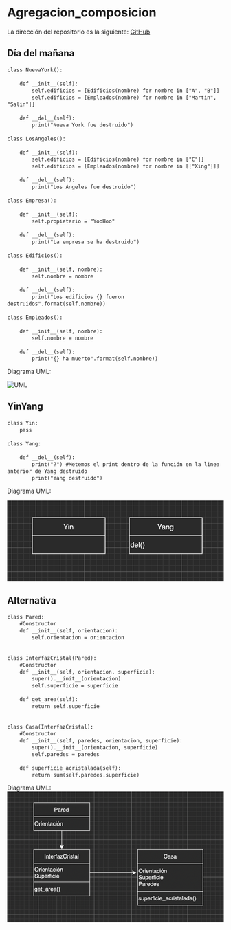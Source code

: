 # Agregacion_composicion
La dirección del repositorio es la siguiente: [GitHub](https://github.com/pelahumi/Agregacion_composicion)

## Día del mañana
```python3
class NuevaYork():

    def __init__(self):
        self.edificios = [Edificios(nombre) for nombre in ["A", "B"]]
        self.edificios = [Empleados(nombre) for nombre in ["Martin", "Salin"]]

    def __del__(self):
        print("Nueva York fue destruido")

class LosAngeles():

    def __init__(self):
        self.edificios = [Edificios(nombre) for nombre in ["C"]]
        self.edificios = [Empleados(nombre) for nombre in [["Xing"]]]

    def __del__(self):
        print("Los Ángeles fue destruido")

class Empresa():

    def __init__(self):
        self.propietario = "YooHoo"
    
    def __del__(self):
        print("La empresa se ha destruido")
    
class Edificios():

    def __init__(self, nombre):
        self.nombre = nombre
    
    def __del__(self):
        print("Los edificios {} fueron destruidos".format(self.nombre))

class Empleados():

    def __init__(self, nombre):
        self.nombre = nombre
    
    def __del__(self):
        print("{} ha muerto".format(self.nombre))
```

Diagrama UML:

![UML](https://github.com/pelahumi/Agregacion_composicion/blob/main/UML/Dia%20del%20mañana.png)

## YinYang
```python3
class Yin: 
    pass 

class Yang:
 
    def __del__(self): 
        print("?") #Metemos el print dentro de la función en la linea anterior de Yang destruido
        print("Yang destruido") 
```

Diagrama UML:

![UML](https://github.com/pelahumi/Agregacion_composicion/blob/main/UML/YinYang.png)

## Alternativa
```python3
class Pared:
    #Constructor
    def __init__(self, orientacion):
        self.orientacion = orientacion


class InterfazCristal(Pared):
    #Constructor
    def __init__(self, orientacion, superficie):
        super().__init__(orientacion) 
        self.superficie = superficie

    def get_area(self):
        return self.superficie


class Casa(InterfazCristal):
    #Constructor
    def __init__(self, paredes, orientacion, superficie):
        super().__init__(orientacion, superficie)
        self.paredes = paredes
    
    def superficie_acristalada(self):
        return sum(self.paredes.superficie)
```

Diagrama UML:
![UML](https://github.com/pelahumi/Agregacion_composicion/blob/main/UML/Alternativa.png)


